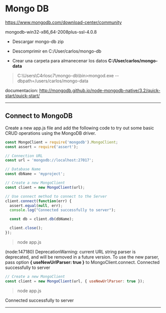 # Mongo DB

https://www.mongodb.com/download-center/community

mongodb-win32-x86_64-2008plus-ssl-4.0.8

- Descargar mongo-db zip

- Descomprimir en C:/User/carlos/mongo-db

- Crear una carpeta para almanecenar los datos __C:/User/carlos/mongo-data__

> C:\Users\C4rlosc7\mongo-db\bin>mongod.exe --dbpath=/users/carlos/mongo-data

documentacion: http://mongodb.github.io/node-mongodb-native/3.2/quick-start/quick-start/

***

## Connect to MongoDB

Create a new app.js file and add the following code to try out some basic CRUD operations using the MongoDB driver.

```javascript
const MongoClient = require('mongodb').MongoClient;
const assert = require('assert');

// Connection URL
const url = 'mongodb://localhost:27017';

// Database Name
const dbName = 'myproject';

// Create a new MongoClient
const client = new MongoClient(url);

// Use connect method to connect to the Server
client.connect(function(err) {
  assert.equal(null, err);
  console.log("Connected successfully to server");

  const db = client.db(dbName);

  client.close();
});
```
> node app.js

(node:147180) DeprecationWarning: current URL string parser is deprecated, and will be removed in a future version. To use the new parser, pass option __{ useNewUrlParser: true }__ to MongoClient.connect.
Connected successfully to server

```javascript
// Create a new MongoClient
const client = new MongoClient(url, { useNewUrlParser: true });
```

> node app.js

Connected successfully to server

***